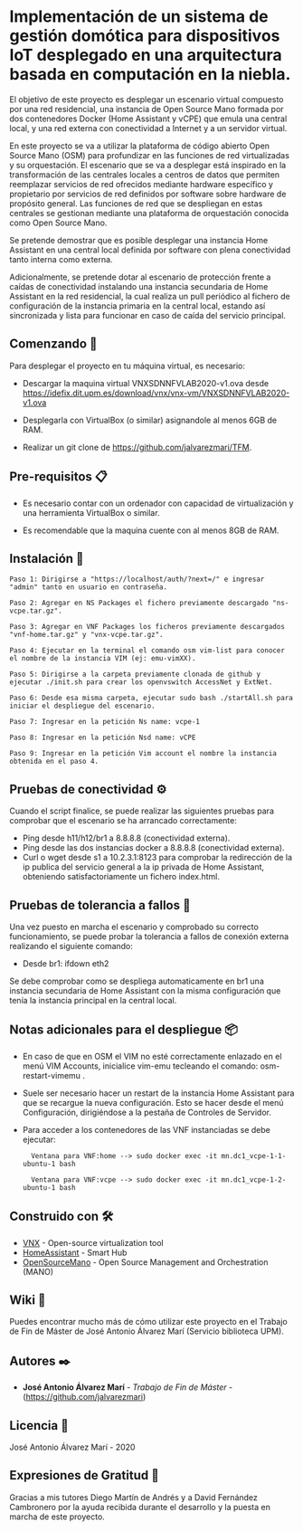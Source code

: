 #  Implementación de un sistema de gestión domótica para dispositivos IoT desplegado en una arquitectura basada en computación en la niebla.

El objetivo de este proyecto es desplegar un escenario virtual compuesto por una red residencial, una instancia de Open Source Mano formada por dos contenedores Docker (Home Assistant y vCPE) que emula una central local, y una red externa con conectividad a Internet y a un servidor virtual. 

En este proyecto se va a utilizar la plataforma de código abierto Open Source Mano (OSM) para profundizar en las funciones de red virtualizadas y su orquestación. El escenario que se va a desplegar está inspirado en la transformación de las centrales locales a centros de datos que permiten reemplazar servicios de red ofrecidos mediante hardware específico y propietario por servicios de red definidos por software sobre hardware de propósito general. Las funciones de red que se despliegan en estas centrales se gestionan mediante una plataforma de orquestación conocida como Open Source Mano. 

Se pretende demostrar que es posible desplegar una instancia Home Assistant en una central local definida por software con plena conectividad tanto interna como externa. 

Adicionalmente, se pretende dotar al escenario de protección frente a caídas de conectividad instalando una instancia secundaria de Home Assistant en la red residencial, la cual realiza un pull periódico al fichero de configuración de la instancia primaria en la central local, estando así sincronizada y lista para funcionar en caso de caída del servicio principal.  



## Comenzando 🚀

Para desplegar el proyecto en tu máquina virtual, es necesario:

- Descargar la maquina virtual VNXSDNNFVLAB2020-v1.ova desde https://idefix.dit.upm.es/download/vnx/vnx-vm/VNXSDNNFVLAB2020-v1.ova

- Desplegarla con VirtualBox (o similar) asignandole al menos 6GB de RAM.

- Realizar un git clone de https://github.com/jalvarezmari/TFM.



## Pre-requisitos 📋

- Es necesario contar con un ordenador con capacidad de virtualización y una herramienta VirtualBox o similar.

- Es recomendable que la maquina cuente con al menos 8GB de RAM.



## Instalación 🔧

	Paso 1: Dirigirse a "https://localhost/auth/?next=/" e ingresar "admin" tanto en usuario en contraseña.

	Paso 2: Agregar en NS Packages el fichero previamente descargado "ns-vcpe.tar.gz".

	Paso 3: Agregar en VNF Packages los ficheros previamente descargados "vnf-home.tar.gz" y "vnx-vcpe.tar.gz".

	Paso 4: Ejecutar en la terminal el comando osm vim-list para conocer el nombre de la instancia VIM (ej: emu-vimXX).

	Paso 5: Dirigirse a la carpeta previamente clonada de github y ejecutar ./init.sh para crear los openvswitch AccessNet y ExtNet.

	Paso 6: Desde esa misma carpeta, ejecutar sudo bash ./startAll.sh para iniciar el despliegue del escenario.

	Paso 7: Ingresar en la petición Ns name: vcpe-1

	Paso 8: Ingresar en la petición Nsd name: vCPE

	Paso 9: Ingresar en la petición Vim account el nombre la instancia obtenida en el paso 4.



## Pruebas de conectividad ⚙️

Cuando el script finalice, se puede realizar las siguientes pruebas para comprobar que el escenario se ha arrancado correctamente:

- Ping desde h11/h12/br1 a 8.8.8.8 (conectividad externa).
- Ping desde las dos instancias docker a 8.8.8.8 (conectividad externa).
- Curl o wget desde s1 a 10.2.3.1:8123 para comprobar la redirección de la ip publica del servicio general a la ip privada de Home Assistant, obteniendo satisfactoriamente un fichero index.html.



## Pruebas de tolerancia a fallos 🔩

Una vez puesto en marcha el escenario y comprobado su correcto funcionamiento, se puede probar la tolerancia a fallos de conexión externa realizando el siguiente comando:

- Desde br1: ifdown eth2

Se debe comprobar como se despliega automaticamente en br1 una instancia secundaria de Home Assistant con la misma configuración que tenía la instancia principal en la central local.



## Notas adicionales para el despliegue 📦

- En caso de que en OSM el VIM no esté correctamente enlazado en el menú VIM Accounts, inicialice vim-emu tecleando el comando: osm-restart-vimemu .

- Suele ser necesario hacer un restart de la instancia Home Assistant para que se recargue la nueva configuración. Esto se hacer desde el menú Configuración, dirigiéndose a la pestaña de Controles de Servidor.

- Para acceder a los contenedores de las VNF instanciadas se debe ejecutar:

		Ventana para VNF:home --> sudo docker exec -it mn.dc1_vcpe-1-1-ubuntu-1 bash

		Ventana para VNF:vcpe --> sudo docker exec -it mn.dc1_vcpe-1-2-ubuntu-1 bash



## Construido con 🛠️

* [VNX](https://web.dit.upm.es/vnxwiki/index.php/Main_Page) - Open-source virtualization tool
* [HomeAssistant](https://www.home-assistant.io/) - Smart Hub
* [OpenSourceMano](https://osm.etsi.org/) - Open Source Management and Orchestration (MANO)


## Wiki 📖

Puedes encontrar mucho más de cómo utilizar este proyecto en el Trabajo de Fin de Máster de José Antonio Álvarez Marí (Servicio biblioteca UPM).



## Autores ✒️

* **José Antonio Álvarez Marí** - *Trabajo de Fin de Máster* - (https://github.com/jalvarezmari)



## Licencia 📄

José Antonio Álvarez Marí - 2020



## Expresiones de Gratitud 🎁

Gracias a mis tutores Diego Martín de Andrés y a David Fernández Cambronero por la ayuda recibida durante el desarrollo y la puesta en marcha de este proyecto.
